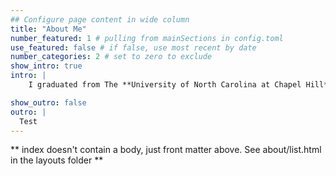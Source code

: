 ```yaml
---
## Configure page content in wide column
title: "About Me"
number_featured: 1 # pulling from mainSections in config.toml
use_featured: false # if false, use most recent by date
number_categories: 2 # set to zero to exclude
show_intro: true
intro: |
    I graduated from The **University of North Carolina at Chapel Hill** with my doctorate in cognitive psychology back in 2021. There, I worked with [Jennifer Arnold](https://jenniferarnold.web.unc.edu/) on researching the cognitive mechanisms underlying how people deal with ambiguous language, like pronouns.<br><br>After graduation, I became a researcher at the **University of Colorado Boulder** with the Institute of Cognitive Science. I worked with [Albert     Kim](https://www.colorado.edu/lab/kimlab/al-kim) and [Jared Novick](https://hesp.umd.edu/facultyprofile/novick/jared) on        projects involving  electroencephalography (EEG) and eye-tracking to extract measures related to executive   function and language processing.<br><br>In my downtime, I am a functional ceramicist, specializing in wheel-thrown pottery. See my [ceramics portfolio](https://vlanglois.com/pottery/) for an online gallery of my work.

show_outro: false 
outro: |
  Test
---
```


** index doesn't contain a body, just front matter above.
See about/list.html in the layouts folder **